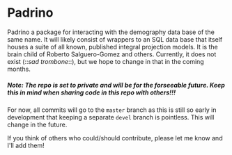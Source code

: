 
<!-- README.md is generated from README.Rmd. Please edit that file -->
Padrino
=======

Padrino a package for interacting with the demography data base of the same name. It will likely consist of wrappers to an SQL data base that itself houses a suite of all known, published integral projection models. It is the brain child of Roberto Salguero-Gomez and others. Currently, it does not exist (::*sad trombone*::), but we hope to change in that in the coming months.

##### Note: The repo is set to private and will be for the forseeable future. Keep this in mind when sharing code in this repo with others!!!

For now, all commits will go to the `master` branch as this is still so early in development that keeping a separate `devel` branch is pointless. This will change in the future.

If you think of others who could/should contribute, please let me know and I'll add them!
